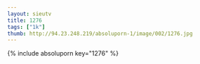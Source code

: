 ```yaml
--- 
layout: sieutv
title: 1276
tags: ["1k"]
thumb: http://94.23.248.219/absoluporn-1/image/002/1276.jpg
---
```

{% include absoluporn key="1276" %} 
